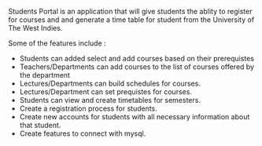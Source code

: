 Students Portal is an application that will give students the ablity to register for courses and 
and generate a time table for student from the University of The West Indies. 

Some of the features include :

* Students can added select and add courses based on their prerequistes
* Teachers/Departments can add courses to the list of courses offered by the department
* Lectures/Departments can build schedules for courses.
* Lectures/Department can set prequistes for courses.
* Students can view and create timetables for semesters.
* Create a registration process for students.
* Create new accounts for students with all necessary information about that student.
* Create features to connect with mysql.
	  